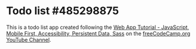 # Todo list #485298875

This is a todo list app created following the [Web App Tutorial - JavaScript, Mobile First, Accessibility, Persistent Data, Sass](https://www.youtube.com/watch?v=y51Cv4wnsPw&list=PLWKjhJtqVAbmMuZ3saqRIBimAKIMYkt0E&index=8) on the [freeCodeCamp.org YouTube Channel](https://www.youtube.com/@freecodecamp).

